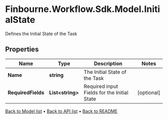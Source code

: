 # Finbourne.Workflow.Sdk.Model.InitialState
Defines the Initial State of the Task

## Properties

Name | Type | Description | Notes
------------ | ------------- | ------------- | -------------
**Name** | **string** | The Initial State of the Task | 
**RequiredFields** | **List&lt;string&gt;** | Required input Fields for the Initial State | [optional] 

[Back to Model list](../README.md#documentation-for-models) &#8226; [Back to API list](../README.md#documentation-for-api-endpoints) &#8226; [Back to README](../README.md)

